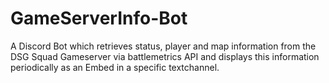 # GameServerInfo-Bot
A Discord Bot which retrieves status, player and map information from the DSG Squad Gameserver via battlemetrics API and displays this information periodically as an Embed in a specific textchannel.

